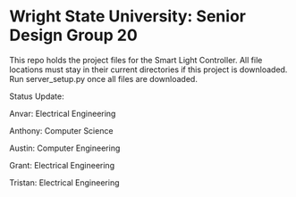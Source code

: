 # Wright State University: Senior Design Group 20

This repo holds the project files for the Smart Light Controller. All file locations must stay in their current directories if this project is downloaded. Run server_setup.py once all files are downloaded.


Status Update:

Anvar: Electrical Engineering 

Anthony: Computer Science

Austin: Computer Engineering

Grant: Electrical Engineering
 
Tristan: Electrical Engineering
